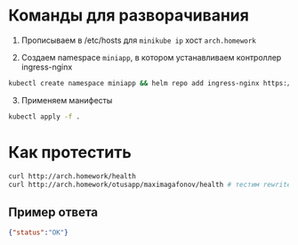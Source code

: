 # Команды для разворачивания #

1. Прописываем в /etc/hosts для `minikube ip` хост `arch.homework`

2. Создаем namespace `miniapp`, в котором устанавливаем контроллер ingress-nginx

```bash
kubectl create namespace miniapp && helm repo add ingress-nginx https://kubernetes.github.io/ingress-nginx/ && helm repo update && helm install nginx ingress-nginx/ingress-nginx --namespace miniapp -f nginx-ingress.yaml
```

3. Применяем манифесты

```bash
kubectl apply -f .
```

# Как протестить #

```bash
curl http://arch.homework/health
curl http://arch.homework/otusapp/maximagafonov/health # тестим rewrite пути
```

## Пример ответа ##
```json
{"status":"OK"}
```